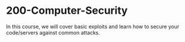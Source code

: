 200-Computer-Security
=====================

In this course, we will cover basic exploits and learn how to secure your code/servers against common attacks.
